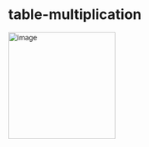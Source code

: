 # table-multiplication
<img width="216" alt="image" src="https://github.com/user-attachments/assets/7077aae8-c8e5-4856-9abf-a208efea72ed">
